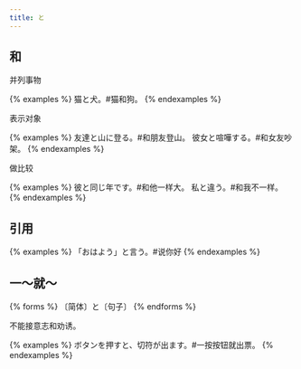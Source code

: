 ```yaml
---
title: と
---
```


## 和

并列事物

{% examples %}
猫と犬。#猫和狗。
{% endexamples %}

表示对象

{% examples %}
友達と山に登る。#和朋友登山。
彼女と喧嘩する。#和女友吵架。
{% endexamples %}

做比较

{% examples %}
彼と同じ年です。#和他一样大。
私と違う。#和我不一样。
{% endexamples %}

## 引用

{% examples %}
「おはよう」と言う。#说你好
{% endexamples %}

## 一～就～

{% forms %}
〔简体〕と〔句子〕
{% endforms %}

不能接意志和劝诱。

{% examples %}
ボタンを押すと、切符が出ます。#一按按钮就出票。
{% endexamples %}

